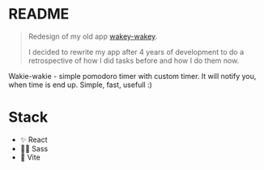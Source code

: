 # README

> Redesign of my old app [wakey-wakey](https://daniilshilo-dev.github.io/wakey-wakey/).
> 
> I decided to rewrite my app after 4 years of development to do a retrospective of how I did tasks before and how I do them now.

Wakie-wakie - simple pomodoro timer with custom timer. It will notify you, when time is end up. Simple, fast, usefull :)

# Stack
- ✨ React
- 👩‍🎤 Sass
- 💚 Vite
